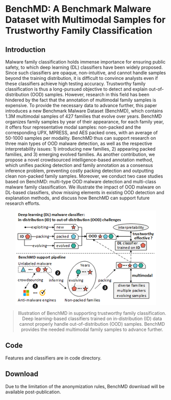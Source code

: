 # BenchMD: A Benchmark Malware Dataset with Multimodal Samples for Trustworthy Family Classification

## Introduction

Malware family classification holds immense importance for ensuring public safety, to which deep learning (DL) classifiers have been widely proposed. Since such classifiers are opaque, non-intuitive, and cannot handle samples beyond the training distribution, it is difficult to convince analysts even if these classifiers achieve high testing accuracy. Trustworthy family classification is thus a long-pursued objective to detect and explain out-of-distribution (OOD) samples. However, research in this field has been hindered by the fact that the annotation of multimodal family samples is expensive. To provide the necessary data to advance further, this paper introduces a new Benchmark Malware Dataset (BenchMD), which contains 1.3M multimodal samples of 427 families that evolve over years. BenchMD organizes family samples by year of their appearance, for each family year, it offers four representative modal samples: non-packed and the corresponding UPX, MPRESS, and AES packed ones, with an average of 50-1000 samples per modality. BenchMD thus can support research on three main types of OOD malware detection, as well as the respective interpretability issues: 1) introducing new families, 2) appearing packed families, and 3) emerging evolved families. As another contribution, we propose a novel crowdsourced intelligence-based annotation method, which unifies packing detection and family annotation as a consensus inference problem, preventing costly packing detection and outputting clean non-packed family samples. Moreover, we conduct two case studies based on BenchMD: multi-type OOD malware detection and multi-class malware family classification. We illustrate the impact of OOD malware on DL-based classifiers, show missing elements in existing OOD detection and explanation methods, and discuss how BenchMD can support future research efforts.


<div style="text-align: center;">

![BenchMD](figs/benchmd.png)

> Illustration of BenchMD in supporting trustworthy family classification. Deep learning-based classifiers trained
on in-distribution (ID) data cannot properly handle out-of-distribution (OOD) samples. BenchMD provides the needed multimodal family samples to advance further.

</div>




## Code

Features and classifiers are in code directory.

## Download

Due to the limitation of the anonymization rules, BenchMD download will be available post-publication.